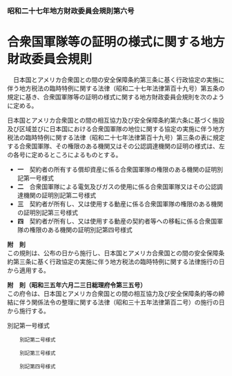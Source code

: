 ### 昭和二十七年地方財政委員会規則第六号  
# 合衆国軍隊等の証明の様式に関する地方財政委員会規則  
　日本国とアメリカ合衆国との間の安全保障条約第三条に基く行政協定の実施に伴う地方税法の臨時特例に関する法律（昭和二十七年法律第百十九号）第五条の規定に基き、合衆国軍隊等の証明の様式に関する地方財政委員会規則を次のように定める。  
  
日本国とアメリカ合衆国との間の相互協力及び安全保障条約第六条に基づく施設及び区域並びに日本国における合衆国軍隊の地位に関する協定の実施に伴う地方税法の臨時特例に関する法律（昭和二十七年法律第百十九号）第三条の表に規定する合衆国軍隊、その権限のある機関又はその公認調達機関の証明の様式は、左の各号に定めるところによるものとする。  
* **一**　契約者の所有する償却資産に係る合衆国軍隊の権限のある機関の証明別記第一号様式  
* **二**　合衆国軍隊による電気及びガスの使用に係る合衆国軍隊又はその公認調達機関の証明別記第二号様式  
* **三**　契約者が所有し、又は使用する動産に係る合衆国軍隊の権限のある機関の証明別記第三号様式  
* **四**　契約者が所有し、又は使用する動産の契約者等への移転に係る合衆国軍隊の権限のある機関の証明別記第四号様式  
  
**附　則**  
この規則は、公布の日から施行し、日本国とアメリカ合衆国との間の安全保障条約第三条に基く行政協定の実施に伴う地方税法の臨時特例に関する法律施行の日から適用する。  
  
**附　則（昭和三五年六月二三日総理府令第三五号）**  
この府令は、日本国とアメリカ合衆国との間の相互協力及び安全保障条約等の締結に伴う関係法令の整理に関する法律（昭和三十五年法律第百二号）の施行の日から施行する。  
  
別記第一号様式
          
        別記第二号様式
          
        別記第三号様式
          
        別記第四号様式
          
        